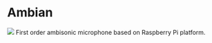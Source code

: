 # Ambian
![](images/ambian-proto.png)
First order ambisonic microphone based on Raspberry Pi platform.
